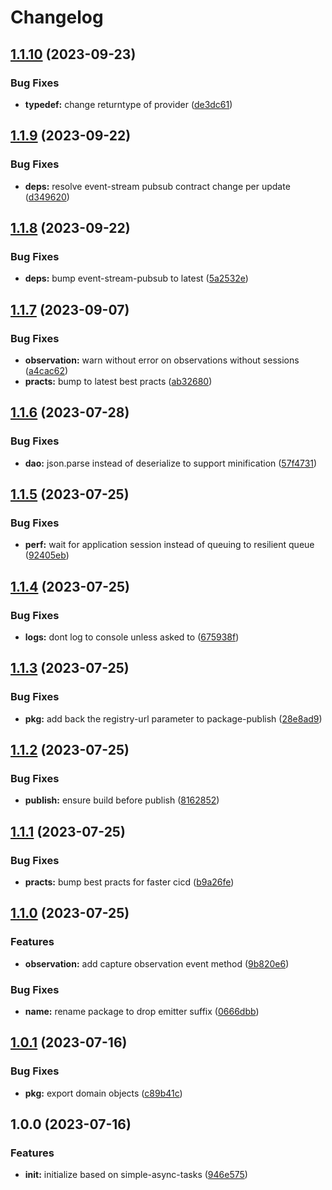 # Changelog

## [1.1.10](https://github.com/mhetrics/app-usage-events-react/compare/v1.1.9...v1.1.10) (2023-09-23)


### Bug Fixes

* **typedef:** change returntype of provider ([de3dc61](https://github.com/mhetrics/app-usage-events-react/commit/de3dc61274083ab6e5a64b0818cf3d9ee1eec08b))

## [1.1.9](https://github.com/mhetrics/app-usage-events-react/compare/v1.1.8...v1.1.9) (2023-09-22)


### Bug Fixes

* **deps:** resolve event-stream pubsub contract change per update ([d349620](https://github.com/mhetrics/app-usage-events-react/commit/d349620edd493c6dc9e0bf1797f205fd50c52e9d))

## [1.1.8](https://github.com/mhetrics/app-usage-events-react/compare/v1.1.7...v1.1.8) (2023-09-22)


### Bug Fixes

* **deps:** bump event-stream-pubsub to latest ([5a2532e](https://github.com/mhetrics/app-usage-events-react/commit/5a2532eaf208f6e659490b469b48b4448c56eec5))

## [1.1.7](https://github.com/mhetrics/app-usage-events-react/compare/v1.1.6...v1.1.7) (2023-09-07)


### Bug Fixes

* **observation:** warn without error on observations without sessions ([a4cac62](https://github.com/mhetrics/app-usage-events-react/commit/a4cac62e9c41b24c4010f36a97446283acd74fa7))
* **practs:** bump to latest best practs ([ab32680](https://github.com/mhetrics/app-usage-events-react/commit/ab32680fa18d92a6e9f49e98ddbf4f3e51aea14a))

## [1.1.6](https://github.com/mhetrics/app-usage-events-react/compare/v1.1.5...v1.1.6) (2023-07-28)


### Bug Fixes

* **dao:** json.parse instead of deserialize to support minification ([57f4731](https://github.com/mhetrics/app-usage-events-react/commit/57f47311a829e88eb2b1f453e62c1ff8f0a888b6))

## [1.1.5](https://github.com/mhetrics/app-usage-events-react/compare/v1.1.4...v1.1.5) (2023-07-25)


### Bug Fixes

* **perf:** wait for application session instead of queuing to resilient queue ([92405eb](https://github.com/mhetrics/app-usage-events-react/commit/92405eb4eca7b0c7f00b7ef0a5588c5fac15b564))

## [1.1.4](https://github.com/mhetrics/app-usage-events-react/compare/v1.1.3...v1.1.4) (2023-07-25)


### Bug Fixes

* **logs:** dont log to console unless asked to ([675938f](https://github.com/mhetrics/app-usage-events-react/commit/675938fad3a02f30964cc1ebeec17956bb1f4236))

## [1.1.3](https://github.com/mhetrics/app-usage-events-react/compare/v1.1.2...v1.1.3) (2023-07-25)


### Bug Fixes

* **pkg:** add back the registry-url parameter to package-publish ([28e8ad9](https://github.com/mhetrics/app-usage-events-react/commit/28e8ad958a32773979955235f65af14400f1595d))

## [1.1.2](https://github.com/mhetrics/app-usage-events-react/compare/v1.1.1...v1.1.2) (2023-07-25)


### Bug Fixes

* **publish:** ensure build before publish ([8162852](https://github.com/mhetrics/app-usage-events-react/commit/8162852fa7e9f7a1c36376979fb23843f9cb17ff))

## [1.1.1](https://github.com/mhetrics/app-usage-events-react/compare/v1.1.0...v1.1.1) (2023-07-25)


### Bug Fixes

* **practs:** bump best practs for faster cicd ([b9a26fe](https://github.com/mhetrics/app-usage-events-react/commit/b9a26fe8c1152a4c42e082788beae7807c895323))

## [1.1.0](https://github.com/mhetrics/app-usage-events-emitter-react/compare/v1.0.1...v1.1.0) (2023-07-25)


### Features

* **observation:** add capture observation event method ([9b820e6](https://github.com/mhetrics/app-usage-events-emitter-react/commit/9b820e63b703811fe1446110db6a56fa592f9bad))


### Bug Fixes

* **name:** rename package to drop emitter suffix ([0666dbb](https://github.com/mhetrics/app-usage-events-emitter-react/commit/0666dbbaa3558011a8ed26ba8e39cd39132d37ab))

## [1.0.1](https://github.com/mhetrics/app-usage-events-emitter-react/compare/v1.0.0...v1.0.1) (2023-07-16)


### Bug Fixes

* **pkg:** export domain objects ([c89b41c](https://github.com/mhetrics/app-usage-events-emitter-react/commit/c89b41c1daed103c4f8fdb6ef3fc91fcc3b6114c))

## 1.0.0 (2023-07-16)


### Features

* **init:** initialize based on simple-async-tasks ([946e575](https://github.com/mhetrics/app-usage-events-react/commit/946e575874cdcdb3deee4b11c662a0a5e133814a))

